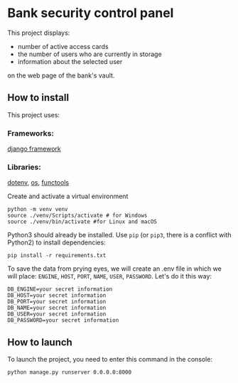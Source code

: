 # Bank security control panel
This project displays:
- number of active access cards
- the number of users who are currently in storage
- information about the selected user
  
on the web page of the bank's vault.
## How to install
This project uses: 
### Frameworks: 
[django framework](https://proglib.io/p/django-s-nulya-chast-1-pishem-mnogopolzovatelskiy-blog-dlya-kluba-lyubiteley-zadach-python-2022-06-06?ysclid=m98dche8su133012813)
### Libraries: 
[dotenv](https://betterdatascience-page.pages.dev/python-dotenv/), [os](https://docs.python.org/3/library/os.html), [functools](https://docs.python.org/3/library/functools.html)

Create and activate a virtual environment
```
python -m venv venv
source ./venv/Scripts/activate # for Windows
source ./venv/bin/activate #for Linux and macOS
```
Python3 should already be installed. Use `pip` (or `pip3`, there is a conflict with Python2) to install dependencies:
```
pip install -r requirements.txt
```
To save the data from prying eyes, we will create an .env file in which we will place: `ENGINE`, `HOST`, `PORT`, `NAME`, `USER`, `PASSWORD`.
Let's do it this way: 
```
DB_ENGINE=your secret information
DB_HOST=your secret information
DB_PORT=your secret information
DB_NAME=your secret information
DB_USER=your secret information
DB_PASSWORD=your secret information
```
## How to launch
To launch the project, you need to enter this command in the console:
```
python manage.py runserver 0.0.0.0:8000
```

